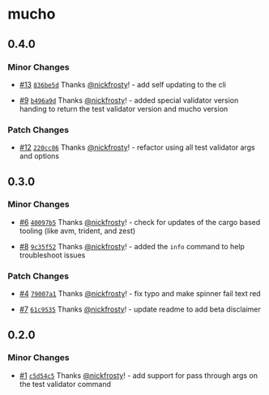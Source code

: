 # mucho

## 0.4.0

### Minor Changes

- [#13](https://github.com/solana-developers/mucho/pull/13)
  [`836be5d`](https://github.com/solana-developers/mucho/commit/836be5d6843bc74bcf1e92e68ee2b13d7d5cfb6c)
  Thanks [@nickfrosty](https://github.com/nickfrosty)! - add self updating to
  the cli

- [#9](https://github.com/solana-developers/mucho/pull/9)
  [`b496a9d`](https://github.com/solana-developers/mucho/commit/b496a9d28a65665fa2f2df074d16a0195ea51cc0)
  Thanks [@nickfrosty](https://github.com/nickfrosty)! - added special validator
  version handing to return the test validator version and mucho version

### Patch Changes

- [#12](https://github.com/solana-developers/mucho/pull/12)
  [`220cc86`](https://github.com/solana-developers/mucho/commit/220cc86f5db02ed2e9dd67827ba056bf7a7f0be7)
  Thanks [@nickfrosty](https://github.com/nickfrosty)! - refactor using all test
  validator args and options

## 0.3.0

### Minor Changes

- [#6](https://github.com/solana-developers/mucho/pull/6)
  [`40097b5`](https://github.com/solana-developers/mucho/commit/40097b5cf9811776a9cbde1bbf705be44af59a98)
  Thanks [@nickfrosty](https://github.com/nickfrosty)! - check for updates of
  the cargo based tooling (like avm, trident, and zest)

- [#8](https://github.com/solana-developers/mucho/pull/8)
  [`9c35f52`](https://github.com/solana-developers/mucho/commit/9c35f52a55c97ea2c871b5a066fd423aa9ad1e4f)
  Thanks [@nickfrosty](https://github.com/nickfrosty)! - added the `info`
  command to help troubleshoot issues

### Patch Changes

- [#4](https://github.com/solana-developers/mucho/pull/4)
  [`79007a1`](https://github.com/solana-developers/mucho/commit/79007a17fb45c3c2433150bbb9a49df212562e01)
  Thanks [@nickfrosty](https://github.com/nickfrosty)! - fix typo and make
  spinner fail text red

- [#7](https://github.com/solana-developers/mucho/pull/7)
  [`61c9535`](https://github.com/solana-developers/mucho/commit/61c9535852eaba39c9a7b4cd7819143d3ab296d6)
  Thanks [@nickfrosty](https://github.com/nickfrosty)! - update readme to add
  beta disclaimer

## 0.2.0

### Minor Changes

- [#1](https://github.com/solana-developers/mucho/pull/1)
  [`c5d54c5`](https://github.com/solana-developers/mucho/commit/c5d54c5e4b94d32256a6a891abab2d4bd8598314)
  Thanks [@nickfrosty](https://github.com/nickfrosty)! - add support for pass
  through args on the test validator command
